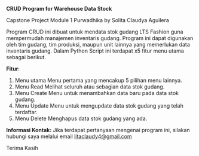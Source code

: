 **CRUD Program for Warehouse Data Stock**

Capstone Project Module 1 Purwadhika by Solita Claudya Aguilera

Program CRUD ini dibuat untuk mendata stok gudang LTS Fashion guna mempermudah manajemen inventaris gudang. Program ini dapat digunakan oleh tim gudang, tim produksi, maupun unit lainnya yang memerlukan data inventaris gudang. Dalam Python Script ini terdapat x5 fitur menu utama sebagai berikut. 

**Fitur**:
1.	Menu utama
Menu pertama yang mencakup 5 pilihan menu lainnya.
2.	Menu Read
Melihat seluruh atau sebagian data stok gudang. 
3.	Menu Create
Menu untuk menambahkan data baru pada data stok gudang.
4.	Menu Update
Menu untuk mengupdate data stok gudang yang telah terdaftar. 
5.	Menu Delete
Menghapus data stok gudang yang ada.

**Informasi Kontak:**
Jika terdapat pertanyaan mengenai program ini, silakan hubungi saya melalui email litaclaudy4@gmail.com


Terima Kasih

